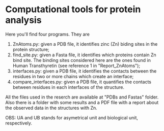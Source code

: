 # Computational tools for protein analysis

Here you'll find four programs. They are

  1) ZnAtoms.py: given a PDB file, it identifies zinc (Zn) biding sites in the protein structure;
  2) find_site.py: given a Fasta file, it identifies which proteins contain Zn bind site. The binding sites considered here are the ones found in Human Transthyretin (see reference 1 in "Report_ZnAtoms");
  3) interfaces.py: given a PDB file, it identifies the contacts between the residues in two or more chains which create an interface;
  4) compare_interfaces.py: given a PDB file, it quantifies the contacts between residues in each interfaces of the structure.

All the files used in the reserch are available at "PDBs and Fastas" folder. Also there is a folder with some results and a PDF file with a report about the observed data in the structures with Zn.

OBS: UA and UB stands for asymetrical unit and biological unit, respectively.
